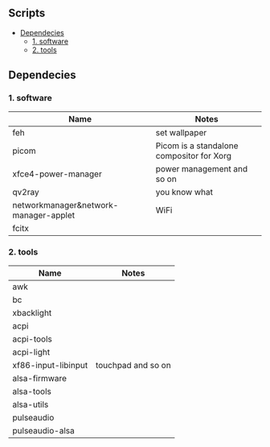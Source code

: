 Scripts
---


<!-- vim-markdown-toc GitLab -->

* [Dependecies](#dependecies)
    - [1. software](#1-software)
    - [2. tools](#2-tools)

<!-- vim-markdown-toc -->

## Dependecies  
### 1. software  

| Name                                  | Notes                                     |
|---------------------------------------|-------------------------------------------|
| feh                                   | set wallpaper                             |
| picom                                 | Picom is a standalone compositor for Xorg |
| xfce4-power-manager                   | power management and so on                |
| qv2ray                                | you know what                             |
| networkmanager&network-manager-applet | WiFi                                      |
| fcitx                                 |                                           |

### 2. tools

| Name                | Notes              |
|---------------------|--------------------|
| awk                 |                    |
| bc                  |                    |
| xbacklight          |                    |
| acpi                |                    |
| acpi-tools          |                    |
| acpi-light          |                    |
| xf86-input-libinput | touchpad and so on |
| alsa-firmware       |                    |
| alsa-tools          |                    |
| alsa-utils          |                    |
| pulseaudio          |                    |
| pulseaudio-alsa     |                    |



